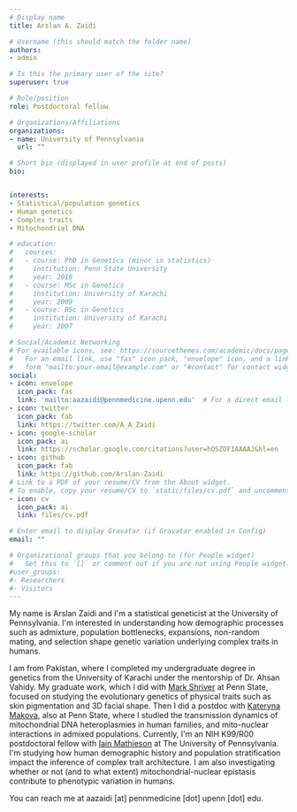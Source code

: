 ```yaml
---
# Display name
title: Arslan A. Zaidi

# Username (this should match the folder name)
authors:
- admin

# Is this the primary user of the site?
superuser: true

# Role/position
role: Postdoctoral fellow

# Organizations/Affiliations
organizations:
- name: University of Pennsylvania
  url: ""

# Short bio (displayed in user profile at end of posts)
bio:


interests:
- Statistical/population genetics
- Human genetics
- Complex traits
- Mitochondrial DNA

# education:
#   courses:
#   - course: PhD in Genetics (minor in statistics)
#     institution: Penn State University
#     year: 2016
#   - course: MSc in Genetics
#     institution: University of Karachi
#     year: 2009
#   - course: BSc in Genetics
#     institution: University of Karachi
#     year: 2007

# Social/Academic Networking
# For available icons, see: https://sourcethemes.com/academic/docs/page-builder/#icons
#   For an email link, use "fas" icon pack, "envelope" icon, and a link in the
#   form "mailto:your-email@example.com" or "#contact" for contact widget.
social:
- icon: envelope
  icon_pack: fas
  link: 'mailto:aazaidi@pennmedicine.upenn.edu'  # For a direct email link, use "mailto:test@example.org".
- icon: twitter
  icon_pack: fab
  link: https://twitter.com/A_A_Zaidi
- icon: google-scholar
  icon_pack: ai
  link: https://scholar.google.com/citations?user=hOSZOFIAAAAJ&hl=en
- icon: github
  icon_pack: fab
  link: https://github.com/Arslan-Zaidi
# Link to a PDF of your resume/CV from the About widget.
# To enable, copy your resume/CV to `static/files/cv.pdf` and uncomment the lines below.
- icon: cv
  icon_pack: ai
  link: files/cv.pdf

# Enter email to display Gravatar (if Gravatar enabled in Config)
email: ""

# Organizational groups that you belong to (for People widget)
#   Set this to `[]` or comment out if you are not using People widget.
#user_groups:
#- Researchers
#- Visitors
---
```


My name is Arslan Zaidi and I'm a statistical geneticist at the University of Pennsylvania. I'm interested in understanding how demographic processes such as admixture, population bottlenecks, expansions, non-random mating, and selection shape genetic variation underlying complex traits in humans.


I am from Pakistan, where I completed my undergraduate degree in genetics from the University of Karachi under the mentorship of Dr. Ahsan Vahidy. My graduate work, which I did with <a href="http://anth.la.psu.edu/research/research-labs/genomics/the-lab/people">Mark Shriver</a>&nbsp;at Penn State, focused on studying the evolutionary genetics of physical traits such as skin pigmentation and 3D facial shape. Then I did a postdoc with <a href="http://www.bx.psu.edu/makova_lab/">Kateryna Makova</a>, also at Penn State, where I studied the transmission dynamics of mitochondrial DNA heteroplasmies in human families, and mito-nuclear interactions in admixed populations. Currently, I'm an NIH K99/R00 postdoctoral fellow with <a href="https://www.med.upenn.edu/mathieson-lab/">Iain Mathieson</a> at The University of Pennsylvania. I'm studying how human demographic history and population stratification impact the inference of complex trait architecture. I am also investigating whether or not (and to what extent) mitochondrial-nuclear epistasis contribute to phenotypic variation in humans.

You can reach me at aazaidi [at] pennmedicine [dot] upenn [dot] edu.
